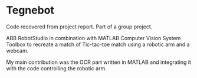 # Tegnebot

Code recovered from project report. Part of a group project. 

ABB RobotStudio in combination with MATLAB Computer Vision
System Toolbox to recreate a match of Tic-tac-toe match using a robotic arm and a webcam. 

My main contribution was the OCR part written in MATLAB and integrating it with the code controlling the robotic arm. 
